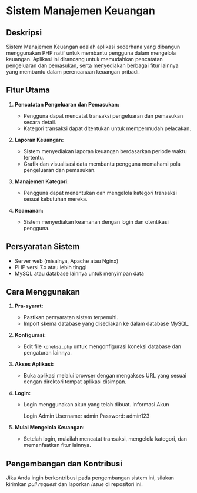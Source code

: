 # Sistem Manajemen Keuangan

## Deskripsi

Sistem Manajemen Keuangan adalah aplikasi sederhana yang dibangun menggunakan PHP natif untuk membantu pengguna dalam mengelola keuangan. Aplikasi ini dirancang untuk memudahkan pencatatan pengeluaran dan pemasukan, serta menyediakan berbagai fitur lainnya yang membantu dalam perencanaan keuangan pribadi.

## Fitur Utama

1. **Pencatatan Pengeluaran dan Pemasukan:**
   - Pengguna dapat mencatat transaksi pengeluaran dan pemasukan secara detail.
   - Kategori transaksi dapat ditentukan untuk mempermudah pelacakan.

2. **Laporan Keuangan:**
   - Sistem menyediakan laporan keuangan berdasarkan periode waktu tertentu.
   - Grafik dan visualisasi data membantu pengguna memahami pola pengeluaran dan pemasukan.

3. **Manajemen Kategori:**
   - Pengguna dapat menentukan dan mengelola kategori transaksi sesuai kebutuhan mereka.

4. **Keamanan:**
   - Sistem menyediakan keamanan dengan login dan otentikasi pengguna.

## Persyaratan Sistem

- Server web (misalnya, Apache atau Nginx)
- PHP versi 7.x atau lebih tinggi
- MySQL atau database lainnya untuk menyimpan data

## Cara Menggunakan

1. **Pra-syarat:**
   - Pastikan persyaratan sistem terpenuhi.
   - Import skema database yang disediakan ke dalam database MySQL.

2. **Konfigurasi:**
   - Edit file `koneksi.php` untuk mengonfigurasi koneksi database dan pengaturan lainnya.

3. **Akses Aplikasi:**
   - Buka aplikasi melalui browser dengan mengakses URL yang sesuai dengan direktori tempat aplikasi disimpan.

4. **Login:**
   - Login menggunakan akun yang telah dibuat.
     Informasi Akun

     Login Admin
     Username: admin
     Password: admin123

5. **Mulai Mengelola Keuangan:**
   - Setelah login, mulailah mencatat transaksi, mengelola kategori, dan memanfaatkan fitur lainnya.

## Pengembangan dan Kontribusi

Jika Anda ingin berkontribusi pada pengembangan sistem ini, silakan kirimkan *pull request* dan laporkan *issue* di repositori ini.

